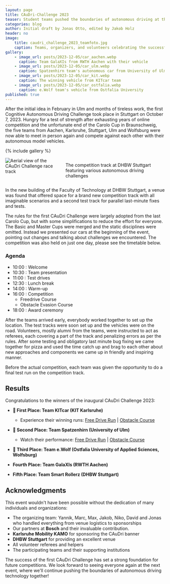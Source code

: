 ```yaml
---
layout: page
title: CAuDri-Challenge 2023
teaser: Student teams pushed the boundaries of autonomous driving at the inaugural CAuDri Challenge, where miniature self-driving cars went head-to-head in demanding test scenarios. Five teams showcased their engineering prowess through 1:10 scale vehicles, tackling challenges from basic navigation to complex tasks like interpreting traffic signs and maneuvering around obstacles.
categories: blog
author: Initial draft by Jonas Otto, edited by Jakob Holz
header: no
image:
    title: caudri_challenge_2023_teamfoto.jpg
    caption: Teams, organizers, and volunteers celebrating the successful completion of the first CAuDri Challenge
gallery:
    - image_url: posts/2023-12-05/car_aachen.webp
      caption: Team GalaXIs from RWTH Aachen with their vehicle
    - image_url: posts/2023-12-05/car_ulm.webp
      caption: Spatzenhirn team's autonomous car from University of Ulm
    - image_url: posts/2023-12-05/car_kit.webp
      caption: The winning vehicle from KITcar team
    - image_url: posts/2023-12-05/car_ostfalia.webp
      caption: e.Wolf team's vehicle from Ostfalia University
published: true
---
```


After the initial idea in February in Ulm and months of tireless work, the first Cognitive Autonomous Driving Challenge took place in Stuttgart on October 7, 2023.
Hungry for a test of strength after exhausting years of online competition and the unfortunate end of the Carolo Cup in Braunschweig, the five teams from Aachen, Karlsruhe, Stuttgart, Ulm and Wolfsburg were now able to meet in person again and compete against each other with their autonomous model vehicles. 

{% include gallery %}

<div class="row">
    <div class="small-12 columns">
        <img src="{{ site.urlimg }}/posts/2023-12-05/track.webp" alt="Aerial view of the CAuDri Challenge race track">
        <p class="text-right caption">
            The competition track at DHBW Stuttgart featuring various autonomous driving challenges
        </p>
    </div>
</div>

In the new building of the Faculty of Technology at DHBW Stuttgart, a venue was found that offered space for a brand new competition track with all imaginable scenarios and a second test track for parallel last-minute fixes and tests.

The rules for the first CAuDri Challenge were largely adopted from the last Carolo Cup, but with some simplifications to reduce the effort for everyone.
The Basic and Master Cups were merged and the static disciplines were omitted. Instead we presented our cars at the beginning of the event, pointing out changes and talking about challenges we encountered. The competition was also held on just one day, please see the timetable below.

### Agenda 
- 10:00 : Welcome 
- 10:30 : Team presentation 
- 11:00 : Test drives
- 12:30 : Lunch break 
- 14:00 : Warm-up 
- 16:00 : Competition 
  - Freedrive Course
  - Obstacle Evasion Course
- 18:00 : Award ceremony

After the teams arrived early, everybody worked together to set up the location. The test tracks were soon set up and the vehicles were on the road. Volunteers, mostly alumni from the teams, were instructed to act as referees, each covering a part of the track and penalizing errors as per the rules.
After some testing and obligatory last minute bug fixing we came together for pizza and used the time catch up and brag to each other about new approaches and components we came up in friendly and inspiring manner.

Before the actual competition, each team was given the opportunity to do a final test run on the competition track. 

## Results
Congratulations to the winners of the inaugural CAuDri Challenge 2023:

- **🥇 First Place: Team KITcar (KIT Karlsruhe)**
  - Experience their winning runs: [Free Drive Run](https://www.youtube.com/watch?v=st0euYv1rrA) | [Obstacle Course](https://www.youtube.com/watch?v=a_kFUvtdE4U)

- **🥈 Second Place: Team Spatzenhirn (University of Ulm)**
  - Watch their performance: [Free Drive Run](https://www.youtube.com/watch?v=TuW6jF97eO4) | [Obstacle Course](https://www.youtube.com/watch?v=Ixp7AYcIOKQ)

- **🥉 Third Place: Team e.Wolf (Ostfalia University of Applied Sciences, Wolfsburg)**

- **Fourth Place: Team GalaXIs (RWTH Aachen)**

- **Fifth Place: Team Smart Rollerz (DHBW Stuttgart)**

## Acknowledgments

This event wouldn't have been possible without the dedication of many individuals and organizations:

- The organizing team: Yannik, Marc, Max, Jakob, Niko, David and Jonas who handled everything from venue logistics to sponsorships
- Our partners at **Bosch** and their invaluable contribution.
- **Karlsruhe Mobility KAMO** for sponsoring the CAuDri banner
- **DHBW Stuttgart** for providing an excellent venue
- All volunteer referees and helpers
- The participating teams and their supporting institutions

The success of the first CAuDri Challenge has set a strong foundation for future competitions. We look forward to seeing everyone again at the next event, where we'll continue pushing the boundaries of autonomous driving technology together!

